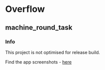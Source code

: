 # Overflow
## machine_round_task


### Info

This project is not optimised for release build.

Find the app screenshots - 
[here](https://github.com/aakashjangidme/motion_round/tree/main/screenshots)


